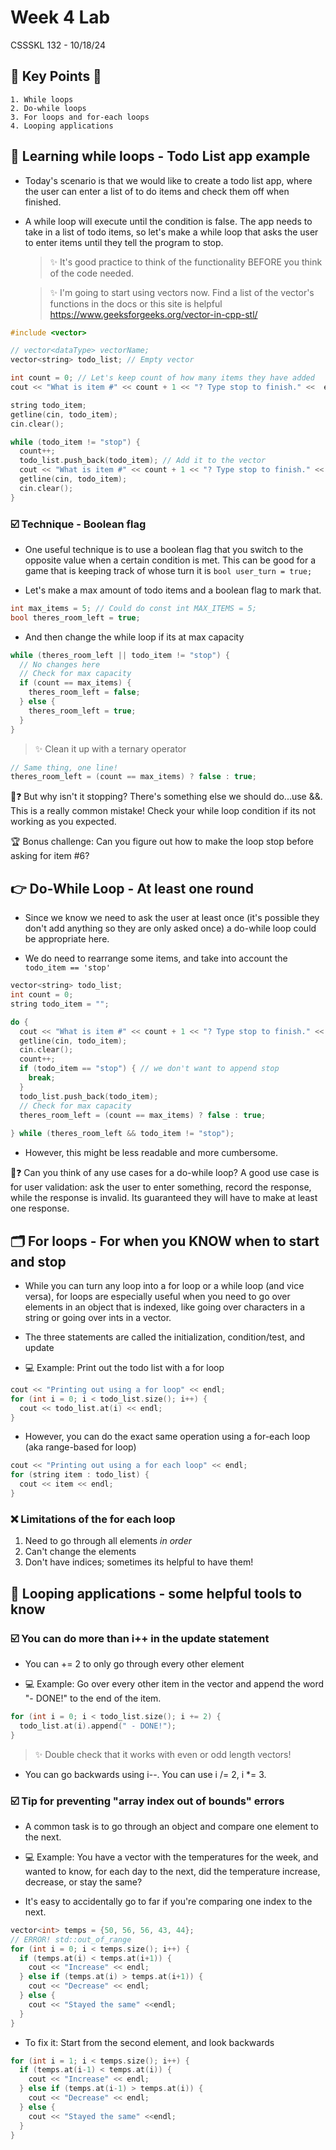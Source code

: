 # Week 4 Lab

CSSSKL 132 - 10/18/24

## 🔑 Key Points 🔑

    1. While loops
    2. Do-while loops
    3. For loops and for-each loops
    4. Looping applications

## 🔁 Learning while loops - Todo List app example

* Today's scenario is that we would like to create a todo list app, where the user can enter a list of to do items and check them off when finished.

* A while loop will execute until the condition is false. The app needs to take in a list of todo items, so let's make a while loop that asks the user to enter items until they tell the program to stop.

  > ✨ It's good practice to think of the functionality BEFORE you think of the code needed.

  > ✨ I'm going to start using vectors now. Find a list of the vector's functions in the docs or this site is helpful <https://www.geeksforgeeks.org/vector-in-cpp-stl/>
  
```c++
#include <vector>

// vector<dataType> vectorName;
vector<string> todo_list; // Empty vector

int count = 0; // Let's keep count of how many items they have added
cout << "What is item #" << count + 1 << "? Type stop to finish." <<  endl; // Start at 0 in case they enter nothing

string todo_item;
getline(cin, todo_item);
cin.clear();

while (todo_item != "stop") {
  count++;
  todo_list.push_back(todo_item); // Add it to the vector
  cout << "What is item #" << count + 1 << "? Type stop to finish." <<  endl;
  getline(cin, todo_item);
  cin.clear();
}
```

### ☑️ Technique - Boolean flag

* One useful technique is to use a boolean flag that you switch to the opposite value when a certain condition is met. This can be good for a game that is keeping track of whose turn it is `bool user_turn = true;`

* Let's make a max amount of todo items and a boolean flag to mark that.

```c++
int max_items = 5; // Could do const int MAX_ITEMS = 5;
bool theres_room_left = true;
```

* And then change the while loop if its at max capacity

```c++
while (theres_room_left || todo_item != "stop") {
  // No changes here
  // Check for max capacity
  if (count == max_items) {
    theres_room_left = false;
  } else {
    theres_room_left = true;
  }
}
```

> ✨ Clean it up with a ternary operator

```c++
// Same thing, one line!
theres_room_left = (count == max_items) ? false : true;
```

🤔❓ But why isn't it stopping? There's something else we should do...use &&. This is a really common mistake! Check your while loop condition if its not working as you expected.

🏆 Bonus challenge: Can you figure out how to make the loop stop before asking for item #6?

## 👉 Do-While Loop - At least one round

* Since we know we need to ask the user at least once (it's possible they don't add anything so they are only asked once) a do-while loop could be appropriate here.

* We do need to rearrange some items, and take into account the `todo_item == 'stop'`

```c++
vector<string> todo_list;
int count = 0; 
string todo_item = "";

do {
  cout << "What is item #" << count + 1 << "? Type stop to finish." <<  endl;
  getline(cin, todo_item);
  cin.clear();
  count++;
  if (todo_item == "stop") { // we don't want to append stop
    break;
  }
  todo_list.push_back(todo_item);
  // Check for max capacity
  theres_room_left = (count == max_items) ? false : true;
  
} while (theres_room_left && todo_item != "stop");

```

* However, this might be less readable and more cumbersome.

🤔❓ Can you think of any use cases for a do-while loop? A good use case is for user validation: ask the user to enter something, record the response, while the response is invalid. Its guaranteed they will have to make at least one response.

## 🗂️ For loops - For when you KNOW when to start and stop

* While you can turn any loop into a for loop or a while loop (and vice versa), for loops are especially useful when you need to go over elements in an object that is indexed, like going over characters in a string or going over ints in a vector.

* The three statements are called the initialization, condition/test, and update

* 💻 Example: Print out the todo list with a for loop

```c++
cout << "Printing out using a for loop" << endl;
for (int i = 0; i < todo_list.size(); i++) {
  cout << todo_list.at(i) << endl;
}
```

* However, you can do the exact same operation using a for-each loop (aka range-based for loop)

```c++
cout << "Printing out using a for each loop" << endl;
for (string item : todo_list) {
  cout << item << endl;
}
```

### ❌ Limitations of the for each loop

1. Need to go through all elements *in order*
2. Can't change the elements
3. Don't have indices; sometimes its helpful to have them!

## 🌟 Looping applications - some helpful tools to know

### ☑️ You can do more than i++ in the update statement

* You can += 2 to only go through every other element

* 💻 Example: Go over every other item in the vector and append the word "- DONE!" to the end of the item.

```c++
for (int i = 0; i < todo_list.size(); i += 2) {
  todo_list.at(i).append(" - DONE!");
}
```

> ✨ Double check that it works with even or odd length vectors!

* You can go backwards using i--. You can use i /= 2, i *= 3.

### ☑️ Tip for preventing "array index out of bounds" errors

* A common task is to go through an object and compare one element to the next.

* 💻 Example: You have a vector with the temperatures for the week, and wanted to know, for each day to the next, did the temperature increase, decrease, or stay the same?

* It's easy to accidentally go to far if you're comparing one index to the next.

```c++
vector<int> temps = {50, 56, 56, 43, 44};
// ERROR! std::out_of_range
for (int i = 0; i < temps.size(); i++) {
  if (temps.at(i) < temps.at(i+1)) {
    cout << "Increase" << endl;
  } else if (temps.at(i) > temps.at(i+1)) {
    cout << "Decrease" << endl;
  } else {
    cout << "Stayed the same" <<endl;
  }
}
```

* To fix it: Start from the second element, and look backwards

```c++
for (int i = 1; i < temps.size(); i++) {
  if (temps.at(i-1) < temps.at(i)) {
    cout << "Increase" << endl;
  } else if (temps.at(i-1) > temps.at(i)) {
    cout << "Decrease" << endl;
  } else {
    cout << "Stayed the same" <<endl;
  }
}
```
